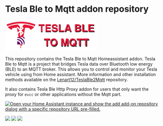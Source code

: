 # Tesla Ble to Mqtt addon repository

<img src="./TeslaBle2Mqtt/logo.png" width="300">

This repository contains the Tesla Ble to Mqtt Homeassistant addon. Tesla Ble to Mqtt is a project that bridges Tesla data over Bluetooth low energy (BLE) to an MQTT broker. This allows you to control and monitor your Tesla vehicle using from Home assistant. More information and other installation methods available on the [Lenart12/TeslaBle2Mqtt](https://github.com/Lenart12/TeslaBle2Mqtt) repository.

It also contains Tesla Ble Http Proxy addon for users that only want the proxy for `evcc` or other applications without the Mqtt part.

[![Open your Home Assistant instance and show the add add-on repository dialog with a specific repository URL pre-filled.](https://my.home-assistant.io/badges/supervisor_add_addon_repository.svg)](https://my.home-assistant.io/redirect/supervisor_add_addon_repository/?repository_url=https://github.com/Lenart12/TeslaBle2Mqtt-addon)

<p>
  <img src="https://github.com/user-attachments/assets/6870823b-899b-4706-bfb8-272f8deb32f6" align="top" style="width: 30%">
  <img src="https://github.com/user-attachments/assets/66841ccf-9ed1-446f-adef-f274f25d983e" align="top" style="width: 30%">
  <img src="https://github.com/user-attachments/assets/1e257de9-1b73-4436-a76f-a2cab549910c" align="top" style="width: 30%">
</p>

